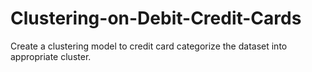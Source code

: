 # Clustering-on-Debit-Credit-Cards
Create a clustering model to credit card categorize the dataset into appropriate cluster.
